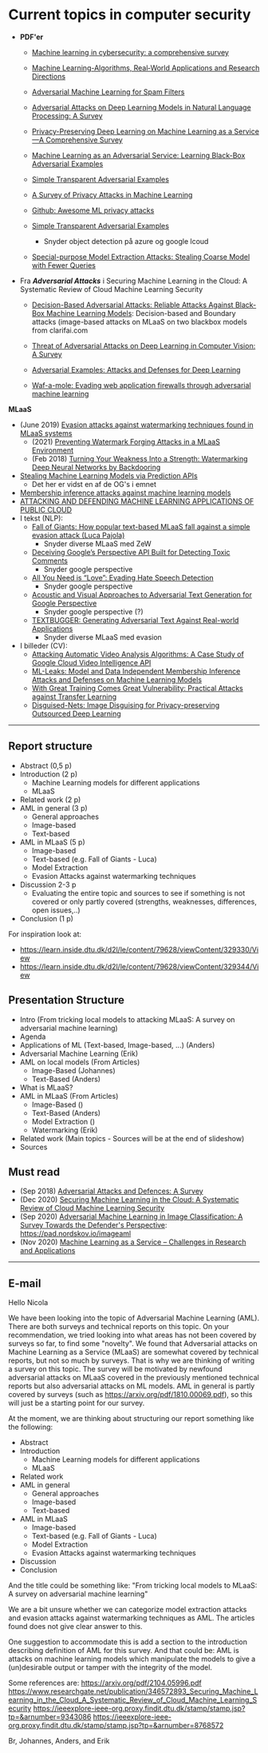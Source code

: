 # Current topics in computer security

- **PDF'er**
  - [Machine learning in cybersecurity: a comprehensive survey](https://learn.inside.dtu.dk/d2l/le/content/79628/viewContent/329743/View)
  - [Machine Learning-Algorithms, Real‑World Applications and Research Directions](https://learn.inside.dtu.dk/d2l/le/content/79628/viewContent/329744/View)
  - [Adversarial Machine Learning for Spam Filters](http://people.cst.cmich.edu/liao1q/papers/amlspam.pdf)
  - [Adversarial Attacks on Deep Learning Models in Natural
Language Processing: A Survey](https://arxiv.org/pdf/1901.06796.pdf)
  - [Privacy-Preserving Deep Learning on Machine
Learning as a Service—A Comprehensive Survey](https://ieeexplore.ieee.org/stamp/stamp.jsp?tp=&arnumber=9194237)
  - [Machine Learning as an Adversarial Service: Learning Black-Box Adversarial Examples](https://www.semanticscholar.org/paper/Machine-Learning-as-an-Adversarial-Service%3A-Hayes-Danezis/dd265843936c8dfdfba1517e1fd1ae15722e6bd4)

  - [Simple Transparent Adversarial Examples](https://arxiv.org/pdf/2105.09685.pdf)
  - [A Survey of Privacy Attacks in Machine Learning](https://arxiv.org/pdf/2007.07646.pdf)
  - [Github: Awesome ML privacy attacks](https://github.com/stratosphereips/awesome-ml-privacy-attacks)
  - [Simple Transparent Adversarial Examples](https://findit.dtu.dk/en/catalog/2689044810)
      - Snyder object detection på azure og google lcoud
  - [Special-purpose Model Extraction Attacks:
Stealing Coarse Model with Fewer Queries](https://findit.dtu.dk/en/catalog/2612513804)
    
- Fra ***Adversarial Attacks*** i Securing Machine Learning in the Cloud: A Systematic Review of Cloud Machine Learning Security
  - [Decision-Based Adversarial Attacks: Reliable Attacks Against Black-Box Machine Learning Models](https://arxiv.org/pdf/1712.04248.pdf): Decision-based and Boundary attacks (image-based attacks on MLaaS on two blackbox models from clarifai.com

  - [Threat of Adversarial Attacks on Deep Learning in Computer Vision: A Survey](https://ieeexplore-ieee-org.proxy.findit.dtu.dk/stamp/stamp.jsp?tp=&arnumber=8294186)
  - [Adversarial Examples: Attacks and Defenses for Deep Learning](https://arxiv.org/pdf/1712.07107.pdf)
  - [Waf-a-mole: Evading web application firewalls through adversarial machine learning](https://dl-acm-org.proxy.findit.dtu.dk/doi/pdf/10.1145/3341105.3373962)

**MLaaS**
- (June 2019) [Evasion attacks against watermarking techniques found in MLaaS systems](https://ieeexplore-ieee-org.proxy.findit.dtu.dk/stamp/stamp.jsp?tp=&arnumber=8768572)
    - (2021) [Preventing Watermark Forging Attacks in a MLaaS Environment](https://scitepress.org/Link.aspx?doi=10.5220/0010560602950306)
    - (Feb 2018) [Turning Your Weakness Into a Strength: Watermarking Deep Neural Networks by Backdooring](https://arxiv.org/abs/1802.04633)
- [Stealing Machine Learning Models via Prediction APIs](https://arxiv.org/pdf/1609.02943.pdf)
    - Det her er vidst en af de OG's i emnet
- [Membership inference attacks against machine learning models](https://www.cs.cornell.edu/~shmat/shmat_oak17.pdf)
- [ATTACKING AND DEFENDING MACHINE LEARNING APPLICATIONS OF PUBLIC CLOUD](https://arxiv.org/pdf/2008.02076.pdf)
- I tekst (NLP): 
    - [Fall of Giants: How popular text-based MLaaS fall against a simple evasion attack (Luca Pajola)](https://arxiv.org/pdf/2104.05996.pdf)
        - Snyder diverse MLaaS med ZeW
    - [Deceiving Google’s Perspective API Built for Detecting Toxic Comments](https://arxiv.org/pdf/1702.08138.pdf)
        - Snyder google perspective
    - [All You Need is “Love”: Evading Hate Speech Detection](https://arxiv.org/pdf/1808.09115.pdf)
        - Snyder google perspective
    - [Acoustic and Visual Approaches to Adversarial Text Generation for Google Perspective](https://ieeexplore.ieee.org/document/9071126)
        - Snyder google perspective (?)
    - [TEXTBUGGER: Generating Adversarial Text Against Real-world Applications](https://arxiv.org/pdf/1812.05271.pdf)
        - Snyder diverse MLaaS med evasion
- I billeder (CV): 
    - [Attacking Automatic Video Analysis Algorithms: A Case Study of Google Cloud Video Intelligence API](https://arxiv.org/pdf/1708.04301.pdf)
    - [ML-Leaks: Model and Data Independent Membership Inference Attacks and Defenses on Machine Learning Models](https://arxiv.org/pdf/1806.01246.pdf)
    - [With Great Training Comes Great Vulnerability: Practical Attacks against Transfer Learning](https://www.usenix.org/system/files/conference/usenixsecurity18/sec18-wang.pdf)
    - [Disguised-Nets: Image Disguising for Privacy-preserving Outsourced Deep Learning](https://arxiv.org/pdf/1902.01878.pdf)
---
## Report structure

- Abstract (0,5 p)
- Introduction (2 p)
    - Machine Learning models for different applications
    - MLaaS
- Related work (2 p)
- AML in general (3 p)
    - General approaches
    - Image-based
    - Text-based
- AML in MLaaS (5 p)
    - Image-based
    - Text-based (e.g. Fall of Giants - Luca)
    - Model Extraction
    - Evasion Attacks against watermarking techniques
- Discussion 2-3 p
    - Evaluating the entire topic and sources to see if something is not covered or only partly covered (strengths, weaknesses, differences, open issues,..)
- Conclusion (1 p)

For inspiration look at:
- https://learn.inside.dtu.dk/d2l/le/content/79628/viewContent/329330/View
- https://learn.inside.dtu.dk/d2l/le/content/79628/viewContent/329344/View

## Presentation Structure

- Intro (From tricking local models to attacking MLaaS: A survey on adversarial machine learning)
- Agenda
- Applications of ML (Text-based, Image-based, ...) (Anders)
- Adversarial Machine Learning (Erik)
- AML on local models (From Articles)
    - Image-Based (Johannes)
    - Text-Based (Anders)
- What is MLaaS?
- AML in MLaaS (From Articles)
    - Image-Based ()
    - Text-Based (Anders)
    - Model Extraction ()
    - Watermarking (Erik)
- Related work (Main topics - Sources will be at the end of slideshow)
- Sources


## Must read

- (Sep 2018) [Adversarial Attacks and Defences: A Survey](https://arxiv.org/pdf/1810.00069.pdf)
- (Dec 2020) [Securing Machine Learning in the Cloud: A Systematic Review of Cloud Machine Learning Security](https://www.researchgate.net/publication/346572893_Securing_Machine_Learning_in_the_Cloud_A_Systematic_Review_of_Cloud_Machine_Learning_Security)
- (Sep 2020) [Adversarial Machine Learning in Image Classification: A Survey Towards the Defender's Perspective](https://arxiv.org/abs/2009.03728): https://pad.nordskov.io/imageaml
- (Nov 2020) [Machine Learning as a Service – Challenges in Research and Applications](https://www.researchgate.net/publication/346471896_Machine_Learning_as_a_Service_-_Challenges_in_Research_and_Applications)

---
## E-mail

Hello Nicola

We have been looking into the topic of Adversarial Machine Learning (AML). There are both surveys and technical reports on this topic.
On your recommendation, we tried looking into what areas has not been covered by surveys so far, to find some "novelty". We found that Adversarial attacks on Machine Learning as a Service (MLaaS) are somewhat covered by technical reports, but not so much by surveys. That is why we are thinking of writing a survey on this topic.
The survey will be motivated by newfound adversarial attacks on MLaaS covered in the previously mentioned technical reports but also adversarial attacks on ML models. AML in general is partly covered by surveys (such as https://arxiv.org/pdf/1810.00069.pdf), so this will just be a starting point for our survey.

At the moment, we are thinking about structuring our report something like the following:

- Abstract
- Introduction
    - Machine Learning models for different applications
    - MLaaS
- Related work
- AML in general
    - General approaches
    - Image-based
    - Text-based
- AML in MLaaS
    - Image-based
    - Text-based (e.g. Fall of Giants - Luca)
    - Model Extraction
    - Evasion Attacks against watermarking techniques
- Discussion
- Conclusion

And the title could be something like: "From tricking local models to MLaaS: A survey on adversarial machine learning"

We are a bit unsure whether we can categorize model extraction attacks and evasion attacks against watermarking techniques as AML. The articles found does not give clear answer to this.

One suggestion to accommodate this is add a section to the introduction describing definition of AML for this survey. And that could be: AML is attacks on machine learning models which manipulate the models to give a (un)desirable output or tamper with the integrity of the model. 

Some references are:
https://arxiv.org/pdf/2104.05996.pdf
https://www.researchgate.net/publication/346572893_Securing_Machine_Learning_in_the_Cloud_A_Systematic_Review_of_Cloud_Machine_Learning_Security
https://ieeexplore-ieee-org.proxy.findit.dtu.dk/stamp/stamp.jsp?tp=&arnumber=9343086
https://ieeexplore-ieee-org.proxy.findit.dtu.dk/stamp/stamp.jsp?tp=&arnumber=8768572

Br,
Johannes, Anders, and Erik
